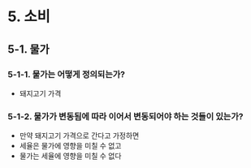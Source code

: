 # 5. 소비

## 5-1. 물가

### 5-1-1. 물가는 어떻게 정의되는가?
- 돼지고기 가격

### 5-1-2. 물가가 변동됨에 따라 이어서 변동되어야 하는 것들이 있는가?
- 만약 돼지고기 가격으로 간다고 가정하면
- 세율은 물가에 영향을 미칠 수 없고
- 물가는 세율에 영향을 미칠 수 없다